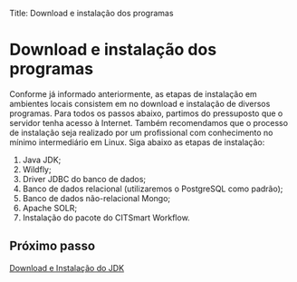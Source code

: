 Title: Download e instalação dos programas

# Download e instalação dos programas

Conforme já informado anteriormente, as etapas de instalação em ambientes locais consistem em no download e instalação de diversos programas. Para todos os passos abaixo, partimos do pressuposto que o servidor tenha acesso à Internet. Também recomendamos que o processo de instalação seja realizado por um profissional com conhecimento no mínimo intermediário em Linux. Siga abaixo as etapas de instalação:


1.	Java JDK;
2.	Wildfly;
3.	Driver JDBC do banco de dados;
4.	Banco de dados relacional (utilizaremos o PostgreSQL como padrão);
5.	Banco de dados não-relacional Mongo;
6.	Apache SOLR;
7.	Instalação do pacote do CITSmart Workflow.

## Próximo passo

[Download e Instalação do JDK][1]

[1]:/citsmart-platform-8/get-started/installation-and-upgrade/perform-installation/install-jdk.html
